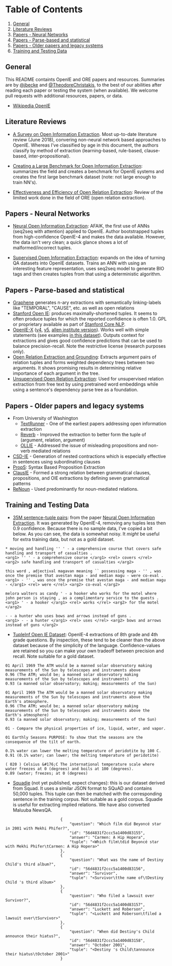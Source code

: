 # Table of Contents

1. [General](#general)
2. [Literature Reviews](#reviews)
3. [Papers - Neural Networks](#papers_nn)
4. [Papers - Parse-based and statistical](#papers_traditional)
5. [Papers - Older papers and legacy systems ](#papers_old)
6. [Training and Testing Data](#data)

## General <a name="general"></a>

This README containts OpenIE and ORE papers and resources. Summaries are by [@jbecke](https://github.com/jbecke) and [@TheodoreChristakis](https://github.com/TheodoreChristakis), to the best of our abilities after reading each paper or testing the system (when available). We welcome pull requests with additional resources, papers, or data.

* [Wikipedia OpenIE](https://en.wikipedia.org/wiki/Open_information_extraction)

## Literature Reviews <a name="reviews"></a>

* [A Survey on Open Information Extraction](https://arxiv.org/abs/1806.05599). Most up-to-date literature review (June 2018), convering non-neural network based approaches to OpenIE. Whereas I've classified by age in this document, the authors classify by method of extraction (learning-based, rule-based, clause-based, inter-propositional).

* [Creating a Large Benchmark for Open Information Extraction](http://www.aclweb.org/anthology/D16-1252): summarizes the field and creates a benchmark for OpenIE systems and creates the first large benchmark dataset (note: not large enough to train NN's). 

* [Effectiveness and Efficiency of Open Relation Extraction](http://www.anthology.aclweb.org/D/D13/D13-1043.pdf): Review of the limited work done in the field of ORE (open relation extraction).

## Papers - Neural Networks <a name="papers_nn"></a>

* [Neural Open Information Extraction](https://arxiv.org/pdf/1805.04270.pdf): AFAIK, the first use of ANNs (seq2seq with attention) applied to OpenIE. Author bootstrapped tuples from high-confidence OpenIE-4 and makes the data available. However, the data isn't very clean; a quick glance shows a lot of malformed/incorrect tuples.

* [Supervised Open Information Extraction](http://aclweb.org/anthology/N18-1081): expands on the idea of turning QA datasets into OpenIE datasets. Trains an ANN with using an interesting feature representation, uses seq2seq model to generate BIO tags and then creates tuples from that using a deterministic algorithm.

## Papers - Parse-based and statistical <a name="papers_traditional"></a>

* [Graphene](https://www.researchgate.net/publication/325734922_Graphene_Semantically-Linked_Propositions_in_Open_Information_Extraction?enrichId=rgreq-810ff916f1de8d82406f9bc1738f5f61-XXX&enrichSource=Y292ZXJQYWdlOzMyNTczNDkyMjtBUzo2MzY5NTQ2MzkwODU1NzFAMTUyODg3MzIyODAxNg%3D%3D&el=1_x_3&_esc=publicationCoverPdf) generates n-ary extractions with semantically linking-labels like "TEMPORAL", "CAUSE", etc. as well as open relations
* [Stanford Open IE](https://nlp.stanford.edu/software/openie.html): produces maximally-shortened tuples. It seems to often produce tuples for which the reported confidience is often 1.0. GPL or proprietary available as part of [Stanford Core NLP](https://stanfordnlp.github.io/CoreNLP/).
* [OpenIE-X](https://knowitall.github.io/openie/) ([v4](https://github.com/knowitall/openie), [v5](https://github.com/dair-iitd/OpenIE-standalone), [allen institute version](https://github.com/allenai/openie-standalone)). Works well with simple statements (see examples [in this dataset](http://data.allenai.org/tuple-ie/)). Outputs context for extractions and gives good confidence predictions that can be used to balance precision-recall. Note the restrictive license (research purposes only). 
* [Open Relation Extraction and Grounding](http://aclweb.org/anthology/I17-1086): Extracts argument pairs of relation tuples and forms weighted dependency trees between two arguments. It shows promising results in determining relative importance of each argument in the tree.
* [Unsupervised Open Relation Extraction](https://arxiv.org/pdf/1801.07174.pdf): Used for unsupervised relation extraction from free text by using pretrained word embeddings while using a sentence's dependency parse tree as a foundation.

## Papers - Older papers and legacy systems <a name="papers_old"></a>

* From University of Washington
  * [TextRunner](http://turing.cs.washington.edu/papers/ijcai07.pdf) - One of the earliest papers addressing open information extraction
  * [Reverb](http://reverb.cs.washington.edu/) - Improved the extraction to better form the tuple of (argument, relation, argument)
  * [OLLIE](https://knowitall.github.io/ollie/) - Addressed the issue of misleading propositions and non-verb mediated relations
* [CSD-IE](https://ieeexplore.ieee.org/document/6693511/) - Generation of nested contractions which is especially effective in sentences using subordinating clauses
* [PropS](http://u.cs.biu.ac.il/~stanovg/props.html): Syntax Based Proposition Extraction
* [ClausIE](https://www.mpi-inf.mpg.de/departments/databases-and-information-systems/software/clausie/) - Formed a strong relation between grammatical clauses, propositions, and OIE extractions by defining seven grammatical patterns
* [ReNoun](http://www.aclweb.org/anthology/D14-1038) - Used predominantly for noun-mediated relations.


## Training and Testing Data <a name="data"></a>

* [35M sentence-tuple pairs](https://onedrive.live.com/?cid=c826c2d6f4c7d993&id=C826C2D6F4C7D993%213193&authkey=!AHj1kHDE5TSS0e8): from the paper [Neural Open Information Extraction](https://arxiv.org/pdf/1805.04270.pdf). It was generated by OpenIE-4, removing any tuples less then 0.9 confidence. Because there is no sample data, I've copied a bit below. As you can see, the data is somewhat noisy. It *might* be useful for extra training data, but not as a gold dataset. 
```
* moving and handling '' ' - a comprehensive course that covers safe handling and transport of casualties .
<arg1> '' ' - a comprehensive course </arg1> <rel> covers </rel> <arg2> safe handling and transport of casualties </arg2>

this word , adjectival magavan meaning `` possessing maga - '' , was once the premise that avestan maga - and median magu - were co-eval .
<arg1> - '' , was once the premise that avestan maga - and median magu - </arg1> <rel> were </rel> <arg2> co-eval </arg2>

melora walters as candy ' - a hooker who works for the motel where john person is staying , as a complimentary service to the guests .
<arg1> ' - a hooker </arg1> <rel> works </rel> <arg2> for the motel </arg2>

- - a hunter who uses bows and arrows instead of guns .
<arg1> - - a hunter </arg1> <rel> uses </rel> <arg2> bows and arrows instead of guns </arg2>
```

* [TupleInf Open IE Dataset](http://data.allenai.org/tuple-ie/): OpenIE-4 extractions of 8th grade and 4th grade questions. By inspection, these tend to be cleaner than the above dataset because of the simplicity of the language. Confidence-values are retained so you can make your own tradeoff between precision and recall. Note suitable for a gold dataset.
```
01 April 1969 The ATM would be a manned solar observatory making measurements of the Sun by telescopes and instruments above 
0.96 (The ATM; would be; a manned solar observatory making measurements of the Sun by telescopes and instruments)
0.93 (a manned solar observatory; making; measurements of the Sun)

01 April 1969 The ATM would be a manned solar observatory making measurements of the Sun by telescopes and instruments above the Earth's atmosphere.
0.96 (The ATM; would be; a manned solar observatory making measurements of the Sun by telescopes and instruments above the Earth's atmosphere)
0.93 (a manned solar observatory; making; measurements of the Sun)

01 - Compare the physical properties of ice, liquid, water, and vapor.

01 Earthly Seasons PURPOSE: To show that the seasons are the consequence of the tilt of earth.

0.1% water can lower the melting temperature of peridotite by 100 C.
0.91 (0.1% water; can lower; the melting temperature of peridotite)

( 020 ) Celsius &#176;C The international temperature scale where water freezes at 0 (degrees) and boils at 100 (degrees).
0.89 (water; freezes; at 0 (degrees)
```
* [Squadie](https://github.com/NPCai/Squadie) (not yet published, expect changes): this is our dataset derived from Squad. It uses a similar JSON format to SQuAD and contains 50,000 tuples. This tuple can then be matched with the corresponding sentence in the training corpus. Not suitable as a gold corpus. Squadie is useful for extracting implied relations. We have also converted Maluuba NewsQA.
```
                        {
                            "question": "Which film did Beyoncé star in 2001 with Mekhi Phifer?",
                            "id": "56d4831f2ccc5a1400d83155",
                            "answer": "Carmen: A Hip Hopera",
                            "tuple": "<Which film\tdid Beyoncé star with Mekhi Phifer\tCarmen: A Hip Hopera>"
                        },
                        {
                            "question": "What was the name of Destiny Child's third album?",
                            "id": "56d4831f2ccc5a1400d83156",
                            "answer": "Survivor",
                            "tuple": "<Survivor\tthe name of\tDestiny Child 's third album>"
                        },
                        {
                            "question": "Who filed a lawsuit over Survivor?",
                            "id": "56d4831f2ccc5a1400d83157",
                            "answer": "Luckett and Roberson",
                            "tuple": "<Luckett and Roberson\tfiled a lawsuit over\tSurvivor>"
                        },
                        {
                            "question": "When did Destiny's Child announce their hiatus?",
                            "id": "56d4831f2ccc5a1400d83158",
                            "answer": "October 2001",
                            "tuple": "<Destiny 's Child\tannounce their hiatus\tOctober 2001>"
                        }
```
